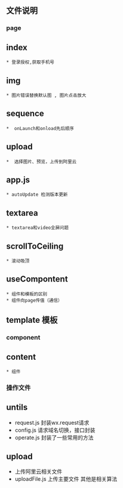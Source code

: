 ## 文件说明
### page
  ## index 
    * 登录授权,获取手机号
  ## img 
    * 图片错误替换默认图 , 图片点击放大
  ## sequence
    *  onLaunch和onload先后顺序
  ## upload
    *  选择图片、预览，上传到阿里云  
  ## app.js
    * autoUpdate 检测版本更新
  ## textarea 
    * textarea和video全屏问题
  ## scrollToCeiling 
    * 滚动吸顶   
  ## useCompontent 
    * 组件和模板的区别
    * 组件向page传值（通信）   
  ## template 模板
### component
  ## content 
    * 组件    

### 操作文件 

## untils 
  *  request.js 封装wx.request请求
  *  config.js 请求域名切换，接口封装
  *  operate.js 封装了一些常用的方法
## upload 
  * 上传阿里云相关文件
  * uploadFile.js 上传主要文件 其他是相关算法  